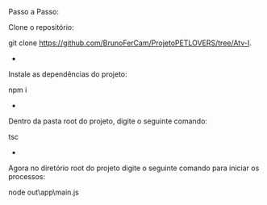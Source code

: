 Passo a Passo:

Clone o repositório:

git clone https://github.com/BrunoFerCam/ProjetoPETLOVERS/tree/Atv-I.

*

Instale as dependências do projeto:

npm i

*

Dentro da pasta root do projeto, digite o seguinte comando:

tsc

*

Agora no diretório root do projeto digite o seguinte comando para iniciar os processos:

node out\app\main.js
